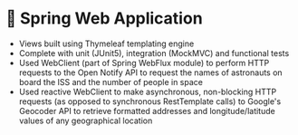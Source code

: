 # 🍃 Spring Web Application
* Views built using Thymeleaf templating engine
* Complete with unit (JUnit5), integration (MockMVC) and functional tests
* Used WebClient (part of Spring WebFlux module) to perform HTTP requests to the Open Notify API to request the names of astronauts on board the ISS and the number of people in space
* Used reactive WebClient to make asynchronous, non-blocking HTTP requests (as opposed to synchronous RestTemplate calls) to Google's Geocoder API to retrieve formatted addresses and longitude/latitude values of any geographical location
